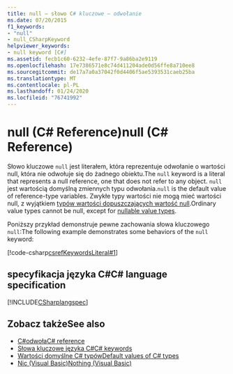 ```yaml
---
title: null — słowo C# kluczowe — odwołanie
ms.date: 07/20/2015
f1_keywords:
- "null"
- null_CSharpKeyword
helpviewer_keywords:
- null keyword [C#]
ms.assetid: fecb1c60-6232-4efe-87f7-9a86ba2e9119
ms.openlocfilehash: 17e7386571e8c74d411204ade0d56ffe8a710ee8
ms.sourcegitcommit: de17a7a0a37042f0d4406f5ae5393531caeb25ba
ms.translationtype: MT
ms.contentlocale: pl-PL
ms.lasthandoff: 01/24/2020
ms.locfileid: "76741992"
---
```

# <a name="null-c-reference"></a><span data-ttu-id="b2b28-102">null (C# Reference)</span><span class="sxs-lookup"><span data-stu-id="b2b28-102">null (C# Reference)</span></span>

<span data-ttu-id="b2b28-103">Słowo kluczowe `null` jest literałem, która reprezentuje odwołanie o wartości null, która nie odwołuje się do żadnego obiektu.</span><span class="sxs-lookup"><span data-stu-id="b2b28-103">The `null` keyword is a literal that represents a null reference, one that does not refer to any object.</span></span> <span data-ttu-id="b2b28-104">`null` jest wartością domyślną zmiennych typu odwołania.</span><span class="sxs-lookup"><span data-stu-id="b2b28-104">`null` is the default value of reference-type variables.</span></span> <span data-ttu-id="b2b28-105">Zwykłe typy wartości nie mogą mieć wartości null, z wyjątkiem [typów wartości dopuszczających wartość null](../builtin-types/nullable-value-types.md).</span><span class="sxs-lookup"><span data-stu-id="b2b28-105">Ordinary value types cannot be null, except for [nullable value types](../builtin-types/nullable-value-types.md).</span></span>

<span data-ttu-id="b2b28-106">Poniższy przykład demonstruje pewne zachowania słowa kluczowego `null`:</span><span class="sxs-lookup"><span data-stu-id="b2b28-106">The following example demonstrates some behaviors of the `null` keyword:</span></span>

[!code-csharp[csrefKeywordsLiteral#1](~/samples/snippets/csharp/VS_Snippets_VBCSharp/csrefKeywordsLiteral/CS/csrefKeywordsLiteral.cs#1)]

## <a name="c-language-specification"></a><span data-ttu-id="b2b28-107">specyfikacja języka C#</span><span class="sxs-lookup"><span data-stu-id="b2b28-107">C# language specification</span></span>

[!INCLUDE[CSharplangspec](~/includes/csharplangspec-md.md)]

## <a name="see-also"></a><span data-ttu-id="b2b28-108">Zobacz także</span><span class="sxs-lookup"><span data-stu-id="b2b28-108">See also</span></span>

- [<span data-ttu-id="b2b28-109">C#odwoła</span><span class="sxs-lookup"><span data-stu-id="b2b28-109">C# reference</span></span>](../index.md)
- [<span data-ttu-id="b2b28-110">Słowa kluczowe języka C#</span><span class="sxs-lookup"><span data-stu-id="b2b28-110">C# keywords</span></span>](index.md)
- [<span data-ttu-id="b2b28-111">Wartości domyślne C# typów</span><span class="sxs-lookup"><span data-stu-id="b2b28-111">Default values of C# types</span></span>](../builtin-types/default-values.md)
- [<span data-ttu-id="b2b28-112">Nic (Visual Basic)</span><span class="sxs-lookup"><span data-stu-id="b2b28-112">Nothing (Visual Basic)</span></span>](../../../visual-basic/language-reference/nothing.md)
